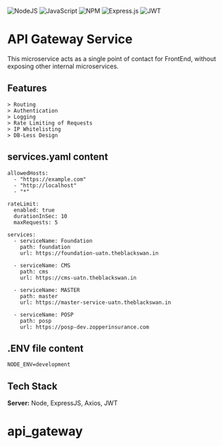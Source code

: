   
![NodeJS](https://img.shields.io/badge/node.js-6DA55F?style=for-the-badge&logo=node.js&logoColor=white) ![JavaScript](https://img.shields.io/badge/javascript-%23323330.svg?style=for-the-badge&logo=javascript&logoColor=%23F7DF1E) ![NPM](https://img.shields.io/badge/NPM-%23CB3837.svg?style=for-the-badge&logo=npm&logoColor=white) ![Express.js](https://img.shields.io/badge/express.js-%23404d59.svg?style=for-the-badge&logo=express&logoColor=%2361DAFB) ![JWT](https://img.shields.io/badge/JWT-black?style=for-the-badge&logo=JSON%20web%20tokens)



# API Gateway Service

This microservice acts as a single point of contact for FrontEnd, without exposing other internal microservices.



## Features

```
> Routing
> Authentication
> Logging
> Rate Limiting of Requests
> IP Whitelisting
> DB-Less Design 

```

## services.yaml content
```
allowedHosts:
  - "https://example.com"
  - "http://localhost"
  - "*"

rateLimit:
  enabled: true
  durationInSec: 10
  maxRequests: 5

services:
  - serviceName: Foundation
    path: foundation
    url: https://foundation-uatn.theblackswan.in

  - serviceName: CMS
    path: cms
    url: https://cms-uatn.theblackswan.in

  - serviceName: MASTER
    path: master
    url: https://master-service-uatn.theblackswan.in

  - serviceName: POSP
    path: posp
    url: https://posp-dev.zopperinsurance.com
```
## .ENV file content

```
NODE_ENV=development

```

## Tech Stack

**Server:** Node, ExpressJS, Axios, JWT

# api_gateway
